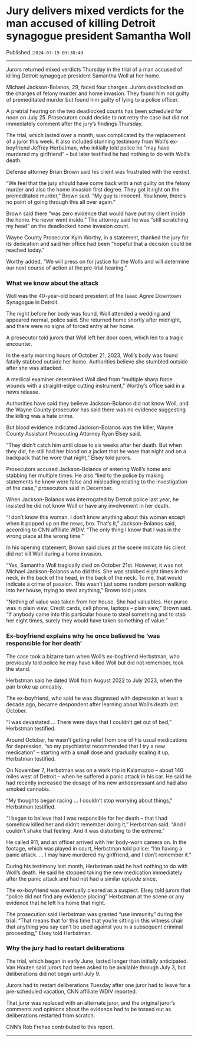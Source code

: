 # Jury delivers mixed verdicts for the man accused of killing Detroit synagogue president Samantha Woll

Published :`2024-07-19 03:38:49`

---

Jurors returned mixed verdicts Thursday in the trial of a man accused of killing Detroit synagogue president Samantha Woll at her home.

Michael Jackson-Bolanos, 29, faced four charges. Jurors deadlocked on the charges of felony murder and home invasion. They found him not guilty of premeditated murder but found him guilty of lying to a police officer.

A pretrial hearing on the two deadlocked counts has been scheduled for noon on July 25. Prosecutors could decide to not retry the case but did not immediately comment after the jury’s findings Thursday.

The trial, which lasted over a month, was complicated by the replacement of a juror this week. It also included stunning testimony from Woll’s ex-boyfriend Jeffrey Herbstman, who initially told police he “may have murdered my girlfriend” – but later testified he had nothing to do with Woll’s death.

Defense attorney Brian Brown said his client was frustrated with the verdict.

“We feel that the jury should have come back with a not guilty on the felony murder and also the home invasion first degree. They got it right on the premeditated murder,” Brown said. “My guy is innocent. You know, there’s no point of going through this all over again.”

Brown said there “was zero evidence that would have put my client inside the home. He never went inside.” The attorney said he was “still scratching my head” on the deadlocked home invasion count.

Wayne County Prosecutor Kym Worthy, in a statement, thanked the jury for its dedication and said her office had been “hopeful that a decision could be reached today.”

Worthy added, “We will press on for justice for the Wolls and will determine our next course of action at the pre-trial hearing.”

### What we know about the attack

Woll was the 40-year-old board president of the Isaac Agree Downtown Synagogue in Detroit.

The night before her body was found, Woll attended a wedding and appeared normal, police said. She returned home shortly after midnight, and there were no signs of forced entry at her home.

A prosecutor told jurors that Woll left her door open, which led to a tragic encounter.

In the early morning hours of October 21, 2023, Woll’s body was found fatally stabbed outside her home. Authorities believe she stumbled outside after she was attacked.

A medical examiner determined Woll died from “multiple sharp force wounds with a straight-edge cutting instrument,” Worthy’s office said in a news release.

Authorities have said they believe Jackson-Bolanos did not know Woll, and the Wayne County prosecutor has said there was no evidence suggesting the killing was a hate crime.

But blood evidence indicated Jackson-Bolanos was the killer, Wayne County Assistant Prosecuting Attorney Ryan Elsey said.

“They didn’t catch him until close to six weeks after her death. But when they did, he still had her blood on a jacket that he wore that night and on a backpack that he wore that night,” Elsey told jurors.

Prosecutors accused Jackson-Bolanos of entering Woll’s home and stabbing her multiple times. He also “lied to the police by making statements he knew were false and misleading relating to the investigation of the case,” prosecutors said in December.

When Jackson-Bolanos was interrogated by Detroit police last year, he insisted he did not know Woll or have any involvement in her death.

“I don’t know this woman. I don’t know anything about this woman except when it popped up on the news, bro. That’s it,” Jackson-Bolanos said, according to CNN affiliate WDIV. “The only thing I know that I was in the wrong place at the wrong time.”

In his opening statement, Brown said clues at the scene indicate his client did not kill Woll during a home invasion.

“Yes, Samantha Woll tragically died on October 21st. However, it was not Michael Jackson-Bolanos who did this. She was stabbed eight times in the neck, in the back of the head, in the back of the neck. To me, that would indicate a crime of passion. This wasn’t just some random person walking into her house, trying to steal anything,” Brown told jurors.

“Nothing of value was taken from her house. She had valuables. Her purse was in plain view. Credit cards, cell phone, laptops – plain view,” Brown said. “If anybody came into this particular house to steal something and to stab her eight times, surely they would have taken something of value.”

### Ex-boyfriend explains why he once believed he ‘was responsible for her death’

The case took a bizarre turn when Woll’s ex-boyfriend Herbstman, who previously told police he may have killed Woll but did not remember, took the stand.

Herbstman said he dated Woll from August 2022 to July 2023, when the pair broke up amicably.

The ex-boyfriend, who said he was diagnosed with depression at least a decade ago, became despondent after learning about Woll’s death last October.

“I was devastated … There were days that I couldn’t get out of bed,” Herbstman testified.

Around October, he wasn’t getting relief from one of his usual medications for depression, “so my psychiatrist recommended that I try a new medication” – starting with a small dose and gradually scaling it up, Herbstman testified.

On November 7, Herbstman was on a work trip in Kalamazoo – about 140 miles west of Detroit – when he suffered a panic attack in his car. He said he had recently increased the dosage of his new antidepressant and had also smoked cannabis.

“My thoughts began racing … I couldn’t stop worrying about things,” Herbstman testified.

“I began to believe that I was responsible for her death – that I had somehow killed her and didn’t remember doing it,” Herbstman said. “And I couldn’t shake that feeling. And it was disturbing to the extreme.”

He called 911, and an officer arrived with her body-worn camera on. In the footage, which was played in court, Herbstman told police: “I’m having a panic attack. … I may have murdered my girlfriend, and I don’t remember it.”

During his testimony last month, Herbstman said he had nothing to do with Woll’s death. He said he stopped taking the new medication immediately after the panic attack and had not had a similar episode since.

The ex-boyfriend was eventually cleared as a suspect. Elsey told jurors that “police did not find any evidence placing” Herbstman at the scene or any evidence that he left his home that night.

The prosecution said Herbstman was granted “use immunity” during the trial. “That means that for this time that you’re sitting in this witness chair that anything you say can’t be used against you in a subsequent criminal proceeding,” Elsey told Herbstman.

### Why the jury had to restart deliberations

The trial, which began in early June, lasted longer than initially anticipated. Van Houten said jurors had been asked to be available through July 3, but deliberations did not begin until July 9.

Jurors had to restart deliberations Tuesday after one juror had to leave for a pre-scheduled vacation, CNN affiliate WDIV reported.

That juror was replaced with an alternate juror, and the original juror’s comments and opinions about the evidence had to be tossed out as deliberations restarted from scratch.

CNN’s Rob Frehse contributed to this report.

---

